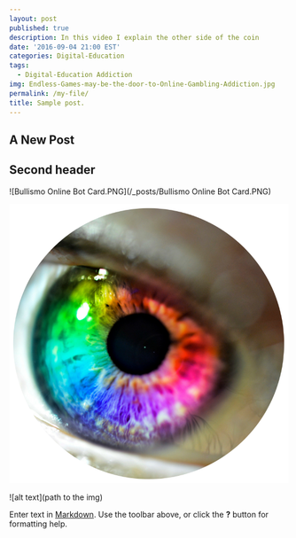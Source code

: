```yaml
---
layout: post
published: true
description: In this video I explain the other side of the coin
date: '2016-09-04 21:00 EST'
categories: Digital-Education
tags:
  - Digital-Education Addiction
img: Endless-Games-may-be-the-door-to-Online-Gambling-Addiction.jpg
permalink: /my-file/
title: Sample post.
---
```

## A New Post


## Second header

![Bullismo Online Bot Card.PNG](/_posts/Bullismo Online Bot Card.PNG)

![](/images/Digital%20Parenting%20Advice%20FB%20page%20logo.png)


![alt text](path to the img)

Enter text in [Markdown](http://daringfireball.net/projects/markdown/). Use the toolbar above, or click the **?** button for formatting help.
